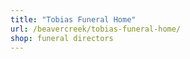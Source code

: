 ```yaml
---
title: "Tobias Funeral Home"
url: /beavercreek/tobias-funeral-home/
shop: funeral directors
---
```

